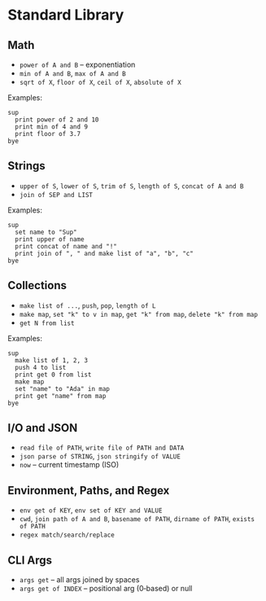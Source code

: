 Standard Library
================

Math
----
- `power of A and B` – exponentiation
- `min of A and B`, `max of A and B`
- `sqrt of X`, `floor of X`, `ceil of X`, `absolute of X`

Examples:
```
sup
  print power of 2 and 10
  print min of 4 and 9
  print floor of 3.7
bye
```

Strings
-------
- `upper of S`, `lower of S`, `trim of S`, `length of S`, `concat of A and B`
- `join of SEP and LIST`

Examples:
```
sup
  set name to "Sup"
  print upper of name
  print concat of name and "!"
  print join of ", " and make list of "a", "b", "c"
bye
```

Collections
-----------
- `make list of ...`, `push`, `pop`, `length of L`
- `make map`, `set "k" to v in map`, `get "k" from map`, `delete "k" from map`
- `get N from list`

Examples:
```
sup
  make list of 1, 2, 3
  push 4 to list
  print get 0 from list
  make map
  set "name" to "Ada" in map
  print get "name" from map
bye
```

I/O and JSON
------------
- `read file of PATH`, `write file of PATH and DATA`
- `json parse of STRING`, `json stringify of VALUE`
- `now` – current timestamp (ISO)

Environment, Paths, and Regex
------------------------------
- `env get of KEY`, `env set of KEY and VALUE`
- `cwd`, `join path of A and B`, `basename of PATH`, `dirname of PATH`, `exists of PATH`
- `regex match/search/replace`

CLI Args
--------
- `args get` – all args joined by spaces
- `args get of INDEX` – positional arg (0‑based) or null

